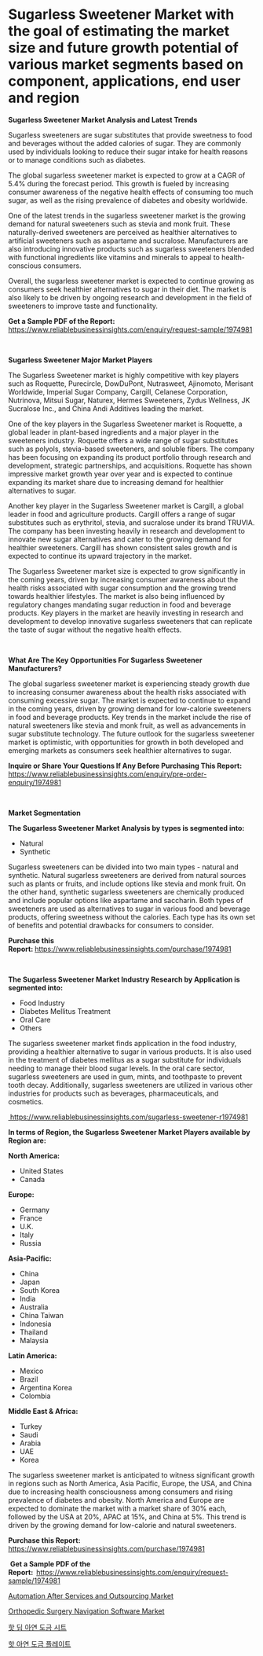 <p><h1>Sugarless Sweetener Market with the goal of estimating the market size and future growth potential of various market segments based on component, applications, end user and region</h1></p><p><strong>Sugarless Sweetener Market Analysis and Latest Trends</strong></p>
<p><p>Sugarless sweeteners are sugar substitutes that provide sweetness to food and beverages without the added calories of sugar. They are commonly used by individuals looking to reduce their sugar intake for health reasons or to manage conditions such as diabetes.</p><p>The global sugarless sweetener market is expected to grow at a CAGR of 5.4% during the forecast period. This growth is fueled by increasing consumer awareness of the negative health effects of consuming too much sugar, as well as the rising prevalence of diabetes and obesity worldwide.</p><p>One of the latest trends in the sugarless sweetener market is the growing demand for natural sweeteners such as stevia and monk fruit. These naturally-derived sweeteners are perceived as healthier alternatives to artificial sweeteners such as aspartame and sucralose. Manufacturers are also introducing innovative products such as sugarless sweeteners blended with functional ingredients like vitamins and minerals to appeal to health-conscious consumers.</p><p>Overall, the sugarless sweetener market is expected to continue growing as consumers seek healthier alternatives to sugar in their diet. The market is also likely to be driven by ongoing research and development in the field of sweeteners to improve taste and functionality.</p></p>
<p><strong>Get a Sample PDF of the Report:&nbsp;</strong> <a href="https://www.reliablebusinessinsights.com/enquiry/request-sample/1974981">https://www.reliablebusinessinsights.com/enquiry/request-sample/1974981</a></p>
<p>&nbsp;</p>
<p><strong>Sugarless Sweetener Major Market Players</strong></p>
<p><p>The Sugarless Sweetener market is highly competitive with key players such as Roquette, Purecircle, DowDuPont, Nutrasweet, Ajinomoto, Merisant Worldwide, Imperial Sugar Company, Cargill, Celanese Corporation, Nutrinova, Mitsui Sugar, Naturex, Hermes Sweeteners, Zydus Wellness, JK Sucralose Inc., and China Andi Additives leading the market.</p><p>One of the key players in the Sugarless Sweetener market is Roquette, a global leader in plant-based ingredients and a major player in the sweeteners industry. Roquette offers a wide range of sugar substitutes such as polyols, stevia-based sweeteners, and soluble fibers. The company has been focusing on expanding its product portfolio through research and development, strategic partnerships, and acquisitions. Roquette has shown impressive market growth year over year and is expected to continue expanding its market share due to increasing demand for healthier alternatives to sugar.</p><p>Another key player in the Sugarless Sweetener market is Cargill, a global leader in food and agriculture products. Cargill offers a range of sugar substitutes such as erythritol, stevia, and sucralose under its brand TRUVIA. The company has been investing heavily in research and development to innovate new sugar alternatives and cater to the growing demand for healthier sweeteners. Cargill has shown consistent sales growth and is expected to continue its upward trajectory in the market.</p><p>The Sugarless Sweetener market size is expected to grow significantly in the coming years, driven by increasing consumer awareness about the health risks associated with sugar consumption and the growing trend towards healthier lifestyles. The market is also being influenced by regulatory changes mandating sugar reduction in food and beverage products. Key players in the market are heavily investing in research and development to develop innovative sugarless sweeteners that can replicate the taste of sugar without the negative health effects.</p></p>
<p>&nbsp;</p>
<p><strong>What Are The Key Opportunities For Sugarless Sweetener Manufacturers?</strong></p>
<p><p>The global sugarless sweetener market is experiencing steady growth due to increasing consumer awareness about the health risks associated with consuming excessive sugar. The market is expected to continue to expand in the coming years, driven by growing demand for low-calorie sweeteners in food and beverage products. Key trends in the market include the rise of natural sweeteners like stevia and monk fruit, as well as advancements in sugar substitute technology. The future outlook for the sugarless sweetener market is optimistic, with opportunities for growth in both developed and emerging markets as consumers seek healthier alternatives to sugar.</p></p>
<p><strong>Inquire or Share Your Questions If Any Before Purchasing This Report:</strong> <a href="https://www.reliablebusinessinsights.com/enquiry/pre-order-enquiry/1974981">https://www.reliablebusinessinsights.com/enquiry/pre-order-enquiry/1974981</a></p>
<p>&nbsp;</p>
<p><strong>Market Segmentation</strong></p>
<p><strong>The Sugarless Sweetener Market Analysis by types is segmented into:</strong></p>
<p><ul><li>Natural</li><li>Synthetic</li></ul></p>
<p><p>Sugarless sweeteners can be divided into two main types - natural and synthetic. Natural sugarless sweeteners are derived from natural sources such as plants or fruits, and include options like stevia and monk fruit. On the other hand, synthetic sugarless sweeteners are chemically produced and include popular options like aspartame and saccharin. Both types of sweeteners are used as alternatives to sugar in various food and beverage products, offering sweetness without the calories. Each type has its own set of benefits and potential drawbacks for consumers to consider.</p></p>
<p><strong>Purchase this Report:&nbsp;</strong><a href="https://www.reliablebusinessinsights.com/purchase/1974981">https://www.reliablebusinessinsights.com/purchase/1974981</a></p>
<p>&nbsp;</p>
<p><strong>The Sugarless Sweetener Market Industry Research by Application is segmented into:</strong></p>
<p><ul><li>Food Industry</li><li>Diabetes Mellitus Treatment</li><li>Oral Care</li><li>Others</li></ul></p>
<p><p>The sugarless sweetener market finds application in the food industry, providing a healthier alternative to sugar in various products. It is also used in the treatment of diabetes mellitus as a sugar substitute for individuals needing to manage their blood sugar levels. In the oral care sector, sugarless sweeteners are used in gum, mints, and toothpaste to prevent tooth decay. Additionally, sugarless sweeteners are utilized in various other industries for products such as beverages, pharmaceuticals, and cosmetics.</p></p>
<p><a href="https://www.reliablebusinessinsights.com/sugarless-sweetener-r1974981">&nbsp;https://www.reliablebusinessinsights.com/sugarless-sweetener-r1974981</a></p>
<p><strong>In terms of Region, the Sugarless Sweetener Market Players available by Region are:</strong></p>
<p>
    <p> <strong> North America: </strong>
        <ul>
            <li>United States</li>
            <li>Canada</li>
        </ul>
        </p> 
    <p> <strong> Europe: </strong>
        <ul>
            <li>Germany</li>
            <li>France</li>
            <li>U.K.</li>
            <li>Italy</li>
            <li>Russia</li>
        </ul>
        </p> 
    <p> <strong> Asia-Pacific: </strong>
        <ul>
            <li>China</li>
            <li>Japan</li>
            <li>South Korea</li>
            <li>India</li>
            <li>Australia</li>
            <li>China Taiwan</li>
            <li>Indonesia</li>
            <li>Thailand</li>
            <li>Malaysia</li>
        </ul>
        </p> 
    <p> <strong> Latin America: </strong>
        <ul>
            <li>Mexico</li>
            <li>Brazil</li>
            <li>Argentina Korea</li>
            <li>Colombia</li>
        </ul>
        </p> 
    <p> <strong> Middle East & Africa: </strong>
        <ul>
            <li>Turkey</li>
            <li>Saudi</li>
            <li>Arabia</li>
            <li>UAE</li>
            <li>Korea</li>
        </ul>
    </p>
    </p>
<p><p>The sugarless sweetener market is anticipated to witness significant growth in regions such as North America, Asia Pacific, Europe, the USA, and China due to increasing health consciousness among consumers and rising prevalence of diabetes and obesity. North America and Europe are expected to dominate the market with a market share of 30% each, followed by the USA at 20%, APAC at 15%, and China at 5%. This trend is driven by the growing demand for low-calorie and natural sweeteners.</p></p>
<p><strong>Purchase this Report: </strong><a href="https://www.reliablebusinessinsights.com/purchase/1974981">https://www.reliablebusinessinsights.com/purchase/1974981</a></p>
<p>&nbsp;<strong>Get a Sample PDF of the Report:&nbsp;&nbsp;</strong><a href="https://www.reliablebusinessinsights.com/enquiry/request-sample/1974981">https://www.reliablebusinessinsights.com/enquiry/request-sample/1974981</a></p>
<p><strong></strong></p>
<p><p><a href="https://github.com/ayamgoreng5458/Market-Research-Report-List-1/blob/main/automation-after-services-and-outsourcing-market.md">Automation After Services and Outsourcing Market</a></p><p><a href="https://github.com/nigngrjl95/Market-Research-Report-List-1/blob/main/orthopedic-surgery-navigation-software-market.md">Orthopedic Surgery Navigation Software Market</a></p><p><a href="https://medium.com/@sergioagasta_31871/%EC%97%B4-%EC%95%84%EC%97%B0-%EB%8F%84%EA%B8%88-%EC%8B%9C%ED%8A%B8-%EC%8B%9C%EC%9E%A5-%EC%8B%9C%EC%9E%A5-cagr-%EC%8B%9C%EC%9E%A5-%ED%8A%B8%EB%A0%8C%EB%93%9C-%EB%B0%8F-%EC%84%B1%EC%9E%A5-%EC%A0%84%EB%9E%B5%EC%97%90-%EB%8C%80%ED%95%9C-%ED%86%B5%EC%B0%B0%EB%A0%A5-ea2c1dbb1377">핫 딥 아연 도금 시트</a></p><p><a href="https://medium.com/@sergioagasta_31871/%ED%95%AB-%EA%B0%88%EB%B0%94%EB%8B%88%EC%A6%88%EB%93%9C-%ED%94%8C%EB%A0%88%EC%9D%B4%ED%8A%B8-%EC%8B%9C%EC%9E%A5-%EC%9C%A0%ED%98%95-%EC%9D%91%EC%9A%A9-%EB%B0%8F-%EC%A7%80%EB%A6%AC%EC%97%90-%EB%8C%80%ED%95%9C-%ED%8F%AC%EA%B4%84%EC%A0%81-%ED%8F%89%EA%B0%80-175e839ada11">핫 아연 도금 플레이트</a></p></p>